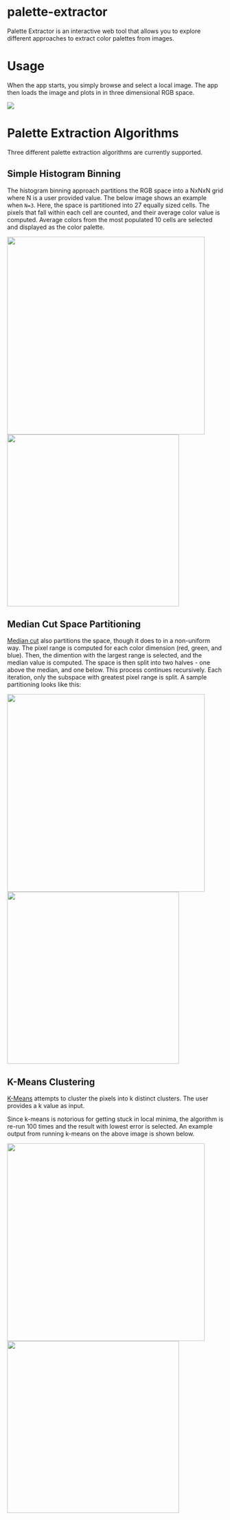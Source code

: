 # palette-extractor

Palette Extractor is an interactive web tool that allows you to explore different approaches to extract color palettes from images.

# Usage
When the app starts, you simply browse and select a local image. The app then loads the image and plots in in three dimensional RGB space.

![](https://cloud.githubusercontent.com/assets/4796480/20862220/18261e3e-b973-11e6-9f47-834f08442274.png)

# Palette Extraction Algorithms
Three different palette extraction algorithms are currently supported.

## Simple Histogram Binning
The histogram binning approach partitions the RGB space into a NxNxN grid where N is a user provided value. The below image shows an example when `N=3`. Here, the space is partitioned into 27 equally sized cells. The pixels that fall within each cell are counted, and their average color value is computed. Average colors from the most populated 10 cells are selected and displayed as the color palette.

<div>
<img src="https://cloud.githubusercontent.com/assets/4796480/20862225/2320124a-b973-11e6-9855-112a11482a57.png" width="460">
<img src="https://cloud.githubusercontent.com/assets/4796480/20862228/3687934e-b973-11e6-87cf-cf4915e511c8.jpg" width="400">
</div>

## Median Cut Space Partitioning
[Median cut](https://en.wikipedia.org/wiki/Median_cut) also partitions the space, though it does to in a non-uniform way. The pixel range is computed for each color dimension (red, green, and blue). Then, the dimention with the largest range is selected, and the median value is computed. The space is then split into two halves - one above the median, and one below. This process continues recursively. Each iteration, only the subspace with greatest pixel range is split. A sample partitioning looks like this:

<div>
<img src="https://cloud.githubusercontent.com/assets/4796480/20862222/1d3c5276-b973-11e6-8260-7a177b363292.png" width="460">
<img src="https://cloud.githubusercontent.com/assets/4796480/20862231/401d685c-b973-11e6-8a7c-f752ac0a77cd.jpg" width="400">
</div>

## K-Means Clustering
[K-Means](https://en.wikipedia.org/wiki/K-means_clustering) attempts to cluster the pixels into k distinct clusters. The user provides a k value as input.

Since k-means is notorious for getting stuck in local minima, the algorithm is re-run 100 times and the result with lowest error is selected. An example output from running k-means on the above image is shown below.

<div>
<img src="https://cloud.githubusercontent.com/assets/4796480/20862226/29f32ab2-b973-11e6-9690-51d714f7847e.png" width="460">
<img src="https://cloud.githubusercontent.com/assets/4796480/20862229/395f0728-b973-11e6-982b-e99b2c211b10.jpg" width="400">
</div>
